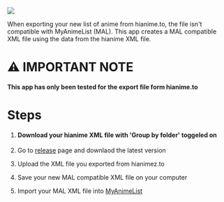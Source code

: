 <img src="https://hianime.to/images/logo.png?v=0.1">
<p>When exporting your new list of anime from hianime.to, the file isn't compatible with MyAnimeList (MAL). This app creates a MAL compatible XML file using the data from the hianime XML file.</p>

# ⚠️ IMPORTANT NOTE 
<h4>This app has only been tested for the export file form hianime.to</h4>



# Steps
<ol>
  <li><h4>Download your hianime XML file with 'Group by folder' toggeled on</h4></li>
  <li><p>Go to <a href="https://github.com/ghostypods/animelist-xml-to-mal-xml/releases">release</a> page and downlaod the latest version</p></li>
  <li><p>Upload the XML file you exported from hianimez.to</p></li>
  <li><p>Save your new MAL compatible XML file on your computer</p></li>
  <li><p>Import your MAL XML file into <a href="https://myanimelist.net/import.php">MyAnimeList</a></p></li>
</ol>
